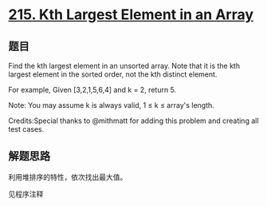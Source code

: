 # [215. Kth Largest Element in an Array](https://leetcode-cn.com/problems/kth-largest-element-in-an-array/)

## 题目
Find the kth largest element in an unsorted array. Note that it is the kth largest element in the sorted order, not the kth distinct element.

For example,
Given [3,2,1,5,6,4] and k = 2, return 5.

Note: 
You may assume k is always valid, 1 ≤ k ≤ array's length.

Credits:Special thanks to @mithmatt for adding this problem and creating all test cases.

## 解题思路

利用堆排序的特性，依次找出最大值。

见程序注释
